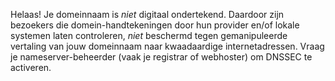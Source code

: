 Helaas! Je domeinnaam is *niet* digitaal ondertekend. Daardoor zijn bezoekers die domein-handtekeningen door hun provider en/of lokale systemen laten controleren, *niet* beschermd tegen gemanipuleerde vertaling van jouw domeinnaam naar kwaadaardige internetadressen. Vraag je nameserver-beheerder (vaak je registrar of webhoster) om DNSSEC te activeren.
